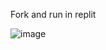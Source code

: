 Fork and run in replit

![image](https://github.com/user-attachments/assets/feefc288-247e-4663-8464-dd8a91a6f11b)
